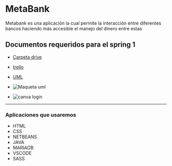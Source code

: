 # MetaBank 

Metabank es una aplicación la cual permite la interacción entre diferentes bancos haciendo más accesible el manejo del dinero entre estas

## Documentos requeridos para el spring 1
- [Carpeta drive](https://drive.google.com/drive/folders/1xlujYkwU5Sen0VlPSf3Wt-1bpYTXgDGa)

- [trello](https://trello.com/b/DVxhdeOx/metabank)
- [UML](https://lucid.app/lucidchart/dadb70fb-a5d8-4d17-8cfe-eab8a26bc029/edit?invitationId=inv_79f89a01-52fd-418b-bbea-6ee540eb5b8e&page=0_0#)
- ![Maqueta uml](imagenes/uml_prototipo.jpgz)
-  ![canva login](https://www.canva.com/design/DAFKdcb7Amw/IenTdCylVMsJ7XtCqcu1dQ/edit?utm_content=DAFKdcb7Amw&utm_campaign=designshare&utm_medium=link2&utm_source=sharebutton#1)
---
### Aplicaciones que usaremos

- HTML
- CSS
- NETBEANS
- JAVA
- MARIADB
- VSCODE
- SASS
